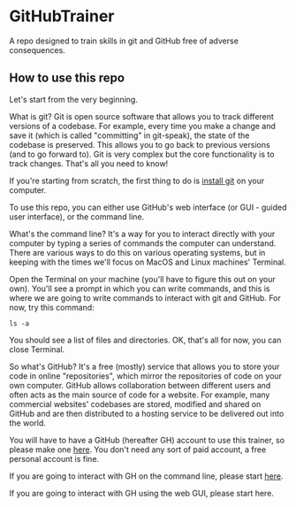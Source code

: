 # GitHubTrainer
A repo designed to train skills in git and GitHub free of adverse consequences.


## How to use this repo
Let's start from the very beginning. 

What is git? Git is open source software that allows you to track different versions of a codebase. For example, every time you make a change and save it (which is called "committing" in git-speak), the state of the codebase is preserved. This allows you to go back to previous versions (and to go forward to). Git is very complex but the core functionality is to track changes. That's all you need to know!

If you're starting from scratch, the first thing to do is [install git](https://docs.github.com/en/get-started/quickstart/set-up-git) on your computer. 

To use this repo, you can either use GitHub's web interface (or GUI - guided user interface), or the command line. 

What's the command line? It's a way for you to interact directly with your computer by typing a series of commands the computer can understand. There are various ways to do this on various operating systems, but in keeping with the times we'll focus on MacOS and Linux machines' Terminal. 

Open the Terminal on your machine (you'll have to figure this out on your own). You'll see a prompt in which you can write commands, and this is where we are going to write commands to interact with git and GitHub. For now, try this command: 
```
ls -a
```
You should see a list of files and directories. OK, that's all for now, you can close Terminal.

So what's GitHub? It's a free (mostly) service that allows you to store your code in online "repositories", which mirror the repositories of code on your own computer. GitHub allows collaboration between different users and often acts as the main source of code for a website. For example, many commercial websites' codebases are stored, modified and shared on GitHub and are then distributed to a hosting service to be delivered out into the world. 

You will have to have a GitHub (hereafter GH) account to use this trainer, so please make one [here](https://docs.github.com/en/get-started/signing-up-for-github/signing-up-for-a-new-github-account). You don't need any sort of paid account, a free personal account is fine. 

If you are going to interact with GH on the command line, please start [here](https://github.com/C-STYR/GitHubTrainer/tree/main/command-line). 

If you are going to interact with GH using the web GUI, please start here. 

